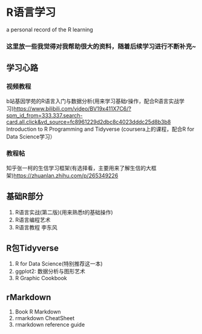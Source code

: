 # R语言学习
a personal record of the R learning
### 这里放一些我觉得对我帮助很大的资料，随着后续学习进行不断补充~
## 学习心路
### 视频教程
b站基因学苑的R语言入门与数据分析(用来学习基础r操作，配合R语言实战学习)https://www.bilibili.com/video/BV19x411X7C6/?spm_id_from=333.337.search-card.all.click&vd_source=fc8961229d2dbc8c4023dddc25d8b3b8
Introduction to R Programming and Tidyverse (coursera上的课程，配合R for Data Science学习）

### 教程帖
知乎张一柯的生信学习框架(有选择看，主要用来了解生信的大框架)https://zhuanlan.zhihu.com/p/265349226

## 基础R部分
1. R语言实战(第二版)(用来熟悉t的基础操作)
2. R语言编程艺术
3. R语言教程 李东风

## R包Tidyverse
1. R for Data Science(特别推荐这一本)
2. ggplot2: 数据分析与图形艺术
3. R Graphic Cookbook

## rMarkdown
1. Book R Markdown
2. rmarkdown CheatSheet
3. rmarkdown reference guide
